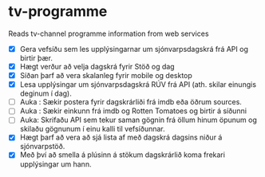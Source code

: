 # tv-programme
Reads tv-channel programme information from web services

- [x] Gera vefsíðu sem les upplýsingarnar um sjónvarpsdagskrá frá API og birtir þær.
- [x] Hægt verður að velja dagskrá fyrir Stöð og dag
- [x] Síðan þarf að vera skalanleg fyrir mobile og desktop
- [x] Lesa upplýsingar um sjónvarpsdagskrá RÚV frá API (ath. skilar einungis deginum í dag).
- [ ] Auka : Sækir postera fyrir dagskrárliði frá imdb eða öðrum sources.
- [ ] Auka : Sækir einkunn frá imdb og Rotten Tomatoes og birtir á síðunni
- [ ] Auka: Skrifaðu API sem tekur saman gögnin frá öllum hinum öpunum og skilaðu gögnunum í einu kalli til vefsíðunnar.
- [x] Hægt þarf að vera að sjá lista af með dagskrá dagsins niður á sjónvarpstöð.
- [x] Með því að smella á plúsinn á stökum dagskrárlið koma frekari upplýsingar um hann.
